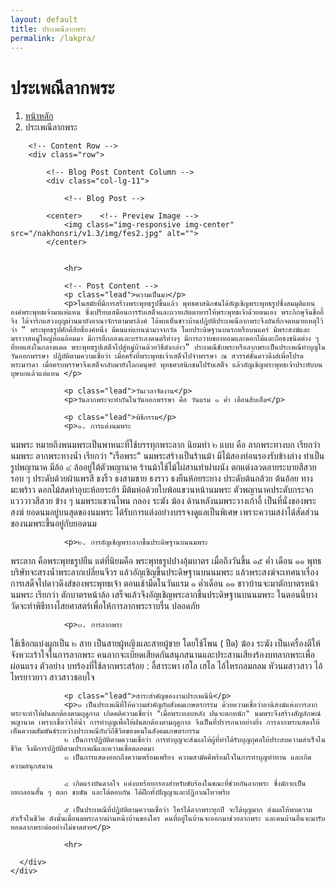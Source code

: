 ```yaml
---
layout: default
title: ประเพณีลากพระ
permalink: /lakpra/
---
```



<div class="container">
<!-- Page Heading/Breadcrumbs -->
  <div class="row">
            <div class="col-lg-12">
                <h1 class="page-header">ประเพณีลากพระ
                </h1>
                <ol class="breadcrumb">
                    <li><a href="../index.html">หน้าหลัก</a>
                    </li>
                    <li class="active">ประเพณีลากพระ</li>
                </ol>
            </div>
        </div>
        <!-- /.row -->

        <!-- Content Row -->
        <div class="row">

            <!-- Blog Post Content Column -->
            <div class="col-lg-11">

                <!-- Blog Post -->

            <center>    <!-- Preview Image -->
                <img class="img-responsive img-center" src="/nakhonsri/v1.3/img/fes2.jpg" alt="">
            </center>


                <hr>

                <!-- Post Content -->
                <p class="lead">ความเป็นมา</p>
                <p>ในสมัยที่มีการสร้างพระพุทธรูปขึ้นแล้ว พุทธศาสนิกชนได้อัญเชิญพระพุทธรูปซึ่งสมมุติแทนองค์พระพุทธเจ้ามาแห่แหน ซึ่งเปรียบเสมือนการรับเสด็จและถวายภัตตาหารให้พระพุทธเจ้าด้วยตนเอง พระภิกษุจีนชื่ออี้จิง ได้จาริกแสวงบุญผ่านมายังอาณาจักรตามพรลิงค์ ได้พบเห็นชาวบ้านปฏิบัติประเพณีลากพระจึงบันทึกจดหมายเหตุไว้ว่า “ พระพุทธรูปศักดิ์สิทธิ์องค์หนึ่ง มีคนแห่แหนนำมาจากวัด โดยประดิษฐานบนรถหรือบนแคร่ มีพระสงฆ์และฆราวาสหมู่ใหญ่ห้อมล้อมมา มีการตีกลองและบรรเลงดนตรีต่างๆ มีการถวายของหอมและดอกไม้และถือธงชนิดต่าง ๆ ที่ทอแสงในกลางแดด พระพุทธรูปเสด็จไปสู่หมู่บ้านด้วยวิธีดังกล่าว” ประเพณีชักพระหรือลากพระเป็นประเพณีทำบุญในวันออกพรรษา ปฏิบัติตามความเชื่อว่า เมื่อครั้งที่พระพุทธเจ้าเสด็จไปจำพรรษา ณ สวรรค์ชั้นดาวดึงส์เพื่อโปรดพระมารดา เมื่อครบพรรษาจึงเสด็จกลับมายังโลกมนุษย์ พุทธศาสนิกชนไปรับเสด็จ แล้วอัญเชิญพระพุทธเจ้าประทับบนบุษบกแล้วแห่แหน </p>

                <p class="lead">วันเวลาจัดงาน</p>
                <p>วันลากพระจะทำกันในวันออกพรรษา คือ วันแรม ๑ ค่ำ เดือนสิบเอ็ด</p>

                <p class="lead">พิธีกรรม</p>
                <p>๑. การแต่งนมพระ
นมพระ หมายถึงพนมพระเป็นพาหนะที่ใช้บรรทุกพระลาก นิยมทำ ๒ แบบ คือ ลากพระทางบก เรียกว่า นมพระ ลากพระทางน้ำ เรียกว่า "เรือพระ" นมพระสร้างเป็นร้านม้า มีไม้สองท่อนรองรับข้างล่าง ทำเป็นรูปพญานาค มีล้อ ๔ ล้ออยู่ใต้ตัวพญานาค ร้านม้าใช้ไม้ไผ่สานทำฝาผนัง ตกแต่งลวดลายระบายสีสวย รอบ ๆ ประดับด้วยผ้าแพรสี ธงริ้ว ธงสามชาย ธงราว ธงยืนห้อยระยาง ประดับต้นกล้วย ต้นอ้อย ทางมะพร้าว ดอกไม้สดทำอุบะห้อยระย้า มีต้มห่อด้วยใบพ้อแขวนหน้านมพระ ตัวพญานาคประดับกระจกแวววาวสีสวย ข้าง ๆ นมพระแขวนโพน กลอง ระฆัง ฆ้อง ด้านหลังนมพระวางเก้าอี้ เป็นที่นั่งของพระสงฆ์ ยอดนมอยู่บนสุดของนมพระ ได้รับการแต่งอย่างบรรจงดูแลเป็นพิเศษ เพราะความสง่าได้สัดส่วนของนมพระขึ้นอยู่กับยอดนม</p>

                <p>๒. การอัญเชิญพระลากขึ้นประดิษฐานบนนมพระ
พระลาก คือพระพุทธรูปยืน แต่ที่นิยมคือ พระพุทธรูปปางอุ้มบาตร เมื่อถึงวันขึ้น ๑๕ ค่ำ เดือน ๑๑ พุทธบริษัทจะสรงน้ำพระลากเปลี่ยนจีวร แล้วอัญเชิญขึ้นประดิษฐานบนนมพระ แล้วพระสงฆ์จะเทศนาเรื่องการเสด็จไปดาวดึงส์ของพระพุทธเจ้า ตอนเช้ามืดในวันแรม ๑ ค่ำเดือน ๑๑ ชาวบ้านจะมาตักบาตรหน้านมพระ เรียกว่า ตักบาตรหน้าล้อ เสร็จแล้วจึงอัญเชิญพระลากขึ้นประดิษฐานบนนมพระ ในตอนนี้บางวัดจะทำพิธีทางไสยศาสตร์เพื่อให้การลากพระราบรื่น ปลอดภัย</p>

                <p>๓. การลากพระ
ใช้เชือกแบ่งผูกเป็น ๒ สาย เป็นสายผู้หญิงและสายผู้ชาย โดยใช้โพน ( ปืด) ฆ้อง ระฆัง เป็นเครื่องตีให้จังหวะเร้าใจในการลากพระ คนลากจะเบียดเสียดกันสนุกสนานและประสานเสียงร้องบทลากพระเพื่อผ่อนแรง
ตัวอย่าง บทร้องที่ใช้ลากพระสร้อย :
อี้สาระพา เฮโล เฮโล
ไอ้ไหรกลมกลม หัวนมสาวสาว
ไอ้ไหรยาวยาว สาวสาวชอบใจ</p>

                <p class="lead">สาระสำคัญของงานประเพณีนี้</p>
                <p>๑ เป็นประเพณีที่ให้ความสำคัญกับสังคมเกษตรกรรม ด้วยความเชื่อว่าอานิสงฆ์แห่งการลากพระจะทำให้ฝนตกต้องตามฤดูกาล เกิดคติความเชื่อว่า "เมื่อพระหลบหลัง ฝนจะตกหนัก" นมพระจึงสร้างสัญลักษณ์พญานาค เพราะเชื่อว่าให้น้ำ การทำบุญเพื่อให้ฝนตกต้องตามฤดูกาล จึงเป็นที่ปรารถนาอย่างยิ่ง การลากพระแสดงให้เห็นความสัมพันธ์ระหว่างประเพณีกับวิถีชีวิตของคนในสังคมเกษตรกรรม
                ๒ เป็นการปฏิบัติตามความเชื่อว่า การทำบุญจะส่งผลให้ผู้ที่ทำได้รับบุญกุศลให้ประสบความสำเร็จในชีวิต จึงมีการปฏิบัติตามประเพณีและความเชื่อตลอดมา
                ๓ เป็นการแสดงออกถึงความพร้อมเพรียง ความสามัคคีพร้อมใจในการทำบุญทำทาน และเกิดความสนุกสนาน

                ๔ เกิดแรงบันดาลใจ แต่งบทร้อยกรองสำหรับขับร้องในขณะที่ช่วยกันลากพระ ซึ่งมักจะเป็นบทกลอนสั้น ๆ ตลก ขบขัน และโต้ตอบกัน ได้ฝึกทั้งปัญญาและปฏิภาณไหวพริบ

                ๕ เป็นประเพณีที่ปฏิบัติตามความเชื่อว่า ใครได้ลากพระทุกปี จะได้บุญมาก ส่งผลให้พบความสำเร็จในชีวิต ดังนั้นเมื่อนมพระลากผ่านหน้าบ้านของใคร คนที่อยู่ในบ้านจะออกมาช่วยลากพระ และคนบ้านอื่นจะมารับทอดลากพระต่ออย่างไม่ขาดสาย</p>

                <hr>

      </div>
    </div>
  </div>

